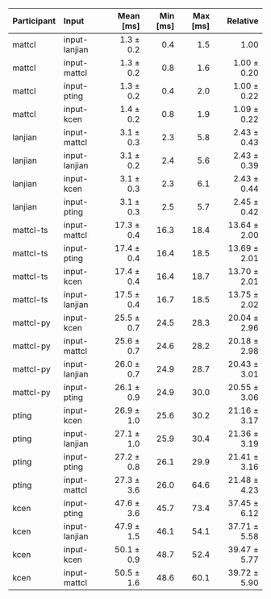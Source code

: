 | Participant | Input | Mean [ms] | Min [ms] | Max [ms] | Relative |
|:---|:---|---:|---:|---:|---:|
| mattcl | input-lanjian | 1.3 ± 0.2 | 0.4 | 1.5 | 1.00 |
| mattcl | input-mattcl | 1.3 ± 0.2 | 0.8 | 1.6 | 1.00 ± 0.20 |
| mattcl | input-pting | 1.3 ± 0.2 | 0.4 | 2.0 | 1.00 ± 0.22 |
| mattcl | input-kcen | 1.4 ± 0.2 | 0.8 | 1.9 | 1.09 ± 0.22 |
| lanjian | input-mattcl | 3.1 ± 0.3 | 2.3 | 5.8 | 2.43 ± 0.43 |
| lanjian | input-lanjian | 3.1 ± 0.2 | 2.4 | 5.6 | 2.43 ± 0.39 |
| lanjian | input-kcen | 3.1 ± 0.3 | 2.3 | 6.1 | 2.43 ± 0.44 |
| lanjian | input-pting | 3.1 ± 0.3 | 2.5 | 5.7 | 2.45 ± 0.42 |
| mattcl-ts | input-mattcl | 17.3 ± 0.4 | 16.3 | 18.4 | 13.64 ± 2.00 |
| mattcl-ts | input-pting | 17.4 ± 0.4 | 16.4 | 18.5 | 13.69 ± 2.01 |
| mattcl-ts | input-kcen | 17.4 ± 0.4 | 16.4 | 18.7 | 13.70 ± 2.01 |
| mattcl-ts | input-lanjian | 17.5 ± 0.4 | 16.7 | 18.5 | 13.75 ± 2.02 |
| mattcl-py | input-kcen | 25.5 ± 0.7 | 24.5 | 28.3 | 20.04 ± 2.96 |
| mattcl-py | input-mattcl | 25.6 ± 0.7 | 24.6 | 28.2 | 20.18 ± 2.98 |
| mattcl-py | input-lanjian | 26.0 ± 0.7 | 24.9 | 28.7 | 20.43 ± 3.01 |
| mattcl-py | input-pting | 26.1 ± 0.9 | 24.9 | 30.0 | 20.55 ± 3.06 |
| pting | input-kcen | 26.9 ± 1.0 | 25.6 | 30.2 | 21.16 ± 3.17 |
| pting | input-lanjian | 27.1 ± 1.0 | 25.9 | 30.4 | 21.36 ± 3.19 |
| pting | input-pting | 27.2 ± 0.8 | 26.1 | 29.9 | 21.41 ± 3.16 |
| pting | input-mattcl | 27.3 ± 3.6 | 26.0 | 64.6 | 21.48 ± 4.23 |
| kcen | input-pting | 47.6 ± 3.6 | 45.7 | 73.4 | 37.45 ± 6.12 |
| kcen | input-lanjian | 47.9 ± 1.5 | 46.1 | 54.1 | 37.71 ± 5.58 |
| kcen | input-kcen | 50.1 ± 0.9 | 48.7 | 52.4 | 39.47 ± 5.77 |
| kcen | input-mattcl | 50.5 ± 1.6 | 48.6 | 60.1 | 39.72 ± 5.90 |

